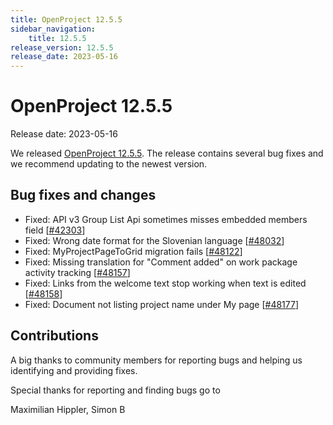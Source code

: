 ```yaml
---
title: OpenProject 12.5.5
sidebar_navigation:
    title: 12.5.5
release_version: 12.5.5
release_date: 2023-05-16
---
```


# OpenProject 12.5.5

Release date: 2023-05-16

We released [OpenProject 12.5.5](https://community.openproject.org/versions/1761).
The release contains several bug fixes and we recommend updating to the newest version.

## Bug fixes and changes

- Fixed: API v3 Group List Api sometimes misses embedded members field \[[#42303](https://community.openproject.org/wp/42303)\]
- Fixed: Wrong date format for the Slovenian language \[[#48032](https://community.openproject.org/wp/48032)\]
- Fixed: MyProjectPageToGrid migration fails \[[#48122](https://community.openproject.org/wp/48122)\]
- Fixed: Missing translation for "Comment added" on work package activity tracking \[[#48157](https://community.openproject.org/wp/48157)\]
- Fixed: Links from the welcome text stop working when text is edited \[[#48158](https://community.openproject.org/wp/48158)\]
- Fixed: Document not listing project name under My page \[[#48177](https://community.openproject.org/wp/48177)\]

## Contributions

A big thanks to community members for reporting bugs and helping us identifying and providing fixes.

Special thanks for reporting and finding bugs go to

Maximilian Hippler, Simon B
